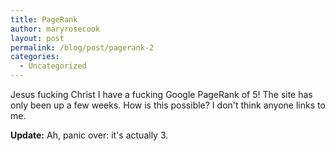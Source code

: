 ```yaml
---
title: PageRank
author: maryrosecook
layout: post
permalink: /blog/post/pagerank-2
categories:
  - Uncategorized
---
```

Jesus fucking Christ I have a fucking Google PageRank of 5! The site has only been up a few weeks. How is this possible? I don't think anyone links to me.

**Update:** Ah, panic over: it's actually 3.